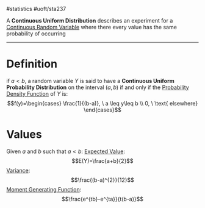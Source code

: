 #statistics #uoft/sta237 

A **Continuous Uniform Distribution** describes an experiment for a [Continuous Random Variable](Continuous%20Random%20Variable.md) where there every value has the same probability of occurring

---
# Definition

if $a<b$, a random variable $Y$ is said to have a **Continuous Uniform Probability Distribution** on the interval $(a,b)$ if and only if the [Probability Density Function](Probability%20Mass%20Function.md) of $Y$ is: $$f(y)=\begin{cases} \frac{1}{(b-a)}, \ a \leq y\leq b  \\
0, \ \text{ elsewhere} \end{cases}$$
# Values
Given $a$ and $b$ such that $a<b$:
[Expected Value](Expected%20Value.md): $$E(Y)=\frac{a+b}{2}$$
[Variance](Variance.md): $$\frac{(b-a)^{2}}{12}$$
[Moment Generating Function](Moment%20Generating%20Function.md): $$\frac{e^{tb}-e^{ta}}{t(b-a)}$$